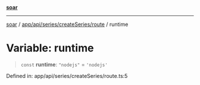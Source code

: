 [**soar**](../../../../../../README.md)

***

[soar](../../../../../../modules.md) / [app/api/series/createSeries/route](../README.md) / runtime

# Variable: runtime

> `const` **runtime**: `"nodejs"` = `'nodejs'`

Defined in: app/api/series/createSeries/route.ts:5
